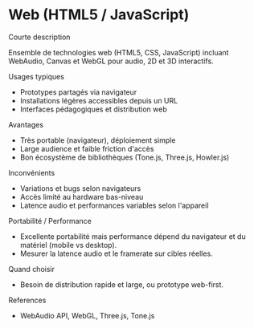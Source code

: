# Web (HTML5 / JavaScript)

Courte description

Ensemble de technologies web (HTML5, CSS, JavaScript) incluant WebAudio, Canvas et WebGL pour audio, 2D et 3D interactifs.

Usages typiques

- Prototypes partagés via navigateur
- Installations légères accessibles depuis un URL
- Interfaces pédagogiques et distribution web

Avantages

- Très portable (navigateur), déploiement simple
- Large audience et faible friction d'accès
- Bon écosystème de bibliothèques (Tone.js, Three.js, Howler.js)

Inconvénients

- Variations et bugs selon navigateurs
- Accès limité au hardware bas-niveau
- Latence audio et performances variables selon l'appareil

Portabilité / Performance

- Excellente portabilité mais performance dépend du navigateur et du matériel (mobile vs desktop).
- Mesurer la latence audio et le framerate sur cibles réelles.

Quand choisir

- Besoin de distribution rapide et large, ou prototype web-first.

References

- WebAudio API, WebGL, Three.js, Tone.js
